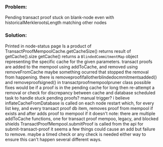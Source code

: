 ### Problem:

Pending transact proof stuck on blank-node even with historicalMerklerootsLength matching other nodes

### Solution:

Printed in node-status page
Is a product of TransactProofMempoolCache.getCacheSize()
returns result of getCache().size
getCache() returns a `BlindedCommitmentMap` object representing the specific cache for the given parameters.
transact proofs are added to the mempool using addToCache, and removed using removeFromCache
maybe something ocurred that stopped the removal from happening.
there is removeproofifallotherblindedocmmitmentsadded() and removeproofsigned() in transactproofmempoolpruner class
possible fixes would be if a proof is in the pending cache for long then re-attempt a removal
or check for discrepancy between cache and database
scheduled task to handle stuck pending proofs?
manual trigger?
i believe inflateCacheFromDatabase is called on each node restart which, for every list key, and every transact proof db item, removes proof from mempool if exists and after adds proof to mempool if it doesn't
note: there are multiple addToCache functions, one for transact proof mempoo, legacy, and blocked shields
TransactProofMempool.submitProof is called from the api for submit-transact-proof
it seems a few things could cause an add but failure to remove. maybe a timed check or any check is needed either way to ensure this can't happen several different ways.
